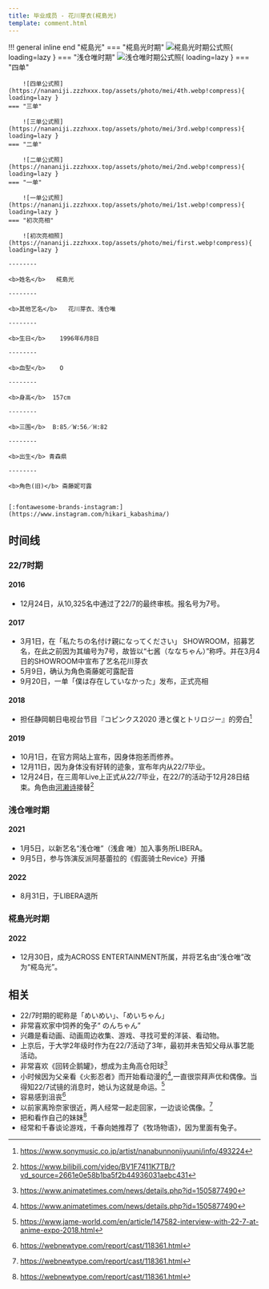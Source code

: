 ```yaml
---
title: 毕业成员 - 花川芽衣(椛島光)
template: comment.html
---
```

!!! general inline end "椛島光"
    === "椛島光时期"
        ![椛島光时期公式照](https://nananiji.zzzhxxx.top/assets/photo/mei/hikari.jpg!compress){ loading=lazy }
    === "浅仓唯时期"
        ![浅仓唯时期公式照](https://nananiji.zzzhxxx.top/assets/photo/mei/yui.jpg!compress){ loading=lazy }
    === "四单"

        ![四单公式照](https://nananiji.zzzhxxx.top/assets/photo/mei/4th.webp!compress){ loading=lazy }
    === "三单"

        ![三单公式照](https://nananiji.zzzhxxx.top/assets/photo/mei/3rd.webp!compress){ loading=lazy }
    === "二单"

        ![二单公式照](https://nananiji.zzzhxxx.top/assets/photo/mei/2nd.webp!compress){ loading=lazy }
    === "一单"

        ![一单公式照](https://nananiji.zzzhxxx.top/assets/photo/mei/1st.webp!compress){ loading=lazy }
    === "初次亮相"

        ![初次亮相照](https://nananiji.zzzhxxx.top/assets/photo/mei/first.webp!compress){ loading=lazy }

    --------

    <b>姓名</b>   椛島光

    --------

    <b>其他艺名</b>   花川芽衣、浅仓唯

    --------

    <b>生日</b>    1996年6月8日

    --------

    <b>血型</b>    O

    --------

    <b>身高</b>  157cm

    --------

    <b>三围</b>  B:85／W:56／H:82

    --------

    <b>出生</b> 青森県

    --------

    <b>角色(旧)</b> 斋藤妮可露
  

    [:fontawesome-brands-instagram:](https://www.instagram.com/hikari_kabashima/)
## 时间线

### 22/7时期

#### 2016

- 12月24日，从10,325名中通过了22/7的最终审核。报名号为7号。

#### 2017

- 3月1日，在「私たちの名付け親になってください」 SHOWROOM，招募艺名，在此之前因为其编号为7号，故皆以“七酱（ななちゃん）”称呼。并在3月4日的SHOWROOM中宣布了艺名花川芽衣
- 5月9日，确认为角色斋藤妮可露配音
- 9月20日，一单「僕は存在していなかった」发布，正式亮相

#### 2018

- 担任静岡朝日电视台节目『コピンクス2020 港と僕とトリロジー』的旁白[^1]

#### 2019

- 10月1日，在官方网站上宣布，因身体抱恙而修养。
- 12月11日，因为身体没有好转的迹象，宣布年内从22/7毕业。
- 12月24日，在三周年Live上正式从22/7毕业，在22/7的活动于12月28日结束。角色由[河濑诗](https://227wiki.eu.org/member/uta/)接替[^2]

### 浅仓唯时期

#### 2021

- 1月5日，以新艺名“浅仓唯”（浅倉 唯）加入事务所LIBERA。
- 9月5日，参与饰演反派阿基蕾拉的《假面骑士Revice》开播

#### 2022

- 8月31日，于LIBERA退所

### 椛島光时期

#### 2022

- 12月30日，成为ACROSS ENTERTAINMENT所属，并将艺名由“浅仓唯”改为“椛岛光”。

## 相关

- 22/7时期的昵称是「めいめい」、「めいちゃん」
- 非常喜欢家中饲养的兔子“ のんちゃん”
- 兴趣是看动画、动画周边收集、游戏、寻找可爱的洋装、看动物。
- 上京后，于大学2年级时作为在22/7活动了3年，最初并未告知父母从事艺能活动。
- 非常喜欢《回转企鹅罐》，想成为主角高仓阳球[^3]
- 小时候因为父亲看《火影忍者》而开始看动漫的[^3],一直很崇拜声优和偶像。当得知22/7试镜的消息时，她认为这就是命运。[^4]
- 容易感到沮丧[^5]
- 以前家离玲奈家很近，两人经常一起走回家，一边谈论偶像。[^5]
- 把和看作自己的妹妹[^5]
- 经常和千春谈论游戏，千春向她推荐了《牧场物语》，因为里面有兔子。
  
[^1]: https://www.sonymusic.co.jp/artist/nanabunnonijyuuni/info/493224
[^2]: https://www.bilibili.com/video/BV1F7411K7TB/?vd_source=2661e0e58b1ba5f2b44936031aebc431
[^3]: https://www.animatetimes.com/news/details.php?id=1505877490
[^4]: https://www.jame-world.com/en/article/147582-interview-with-22-7-at-anime-expo-2018.html
[^5]: https://webnewtype.com/report/cast/118361.html
